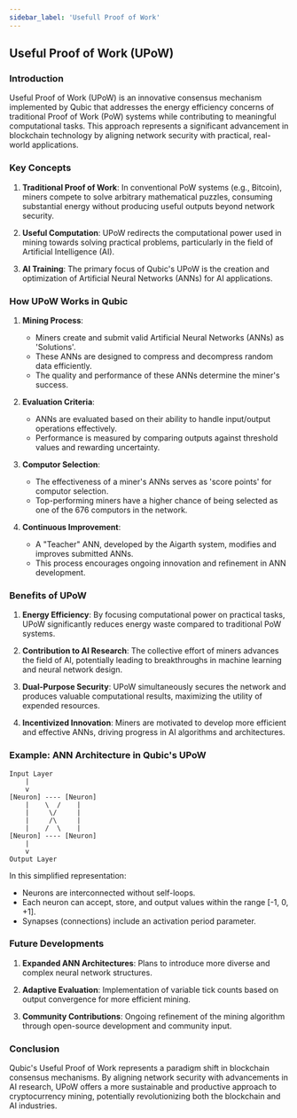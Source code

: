 ```yaml
---
sidebar_label: 'Usefull Proof of Work'
---
```


## Useful Proof of Work (UPoW)

### Introduction

Useful Proof of Work (UPoW) is an innovative consensus mechanism implemented by Qubic that addresses the energy efficiency concerns of traditional Proof of Work (PoW) systems while contributing to meaningful computational tasks. This approach represents a significant advancement in blockchain technology by aligning network security with practical, real-world applications.

### Key Concepts

1. **Traditional Proof of Work**: In conventional PoW systems (e.g., Bitcoin), miners compete to solve arbitrary mathematical puzzles, consuming substantial energy without producing useful outputs beyond network security.

2. **Useful Computation**: UPoW redirects the computational power used in mining towards solving practical problems, particularly in the field of Artificial Intelligence (AI).

3. **AI Training**: The primary focus of Qubic's UPoW is the creation and optimization of Artificial Neural Networks (ANNs) for AI applications.

### How UPoW Works in Qubic

1. **Mining Process**:
   - Miners create and submit valid Artificial Neural Networks (ANNs) as 'Solutions'.
   - These ANNs are designed to compress and decompress random data efficiently.
   - The quality and performance of these ANNs determine the miner's success.

2. **Evaluation Criteria**:
   - ANNs are evaluated based on their ability to handle input/output operations effectively.
   - Performance is measured by comparing outputs against threshold values and rewarding uncertainty.

3. **Computor Selection**:
   - The effectiveness of a miner's ANNs serves as 'score points' for computor selection.
   - Top-performing miners have a higher chance of being selected as one of the 676 computors in the network.

4. **Continuous Improvement**:
   - A "Teacher" ANN, developed by the Aigarth system, modifies and improves submitted ANNs.
   - This process encourages ongoing innovation and refinement in ANN development.

### Benefits of UPoW

1. **Energy Efficiency**: By focusing computational power on practical tasks, UPoW significantly reduces energy waste compared to traditional PoW systems.

2. **Contribution to AI Research**: The collective effort of miners advances the field of AI, potentially leading to breakthroughs in machine learning and neural network design.

3. **Dual-Purpose Security**: UPoW simultaneously secures the network and produces valuable computational results, maximizing the utility of expended resources.

4. **Incentivized Innovation**: Miners are motivated to develop more efficient and effective ANNs, driving progress in AI algorithms and architectures.

### Example: ANN Architecture in Qubic's UPoW

```
Input Layer
    |
    v
[Neuron] ---- [Neuron]
    |    \  /    |
    |     \/     |
    |     /\     |
    |    /  \    |
[Neuron] ---- [Neuron]
    |
    v
Output Layer
```

In this simplified representation:
- Neurons are interconnected without self-loops.
- Each neuron can accept, store, and output values within the range [-1, 0, +1].
- Synapses (connections) include an activation period parameter.

### Future Developments

1. **Expanded ANN Architectures**: Plans to introduce more diverse and complex neural network structures.

2. **Adaptive Evaluation**: Implementation of variable tick counts based on output convergence for more efficient mining.

3. **Community Contributions**: Ongoing refinement of the mining algorithm through open-source development and community input.

### Conclusion

Qubic's Useful Proof of Work represents a paradigm shift in blockchain consensus mechanisms. By aligning network security with advancements in AI research, UPoW offers a more sustainable and productive approach to cryptocurrency mining, potentially revolutionizing both the blockchain and AI industries.